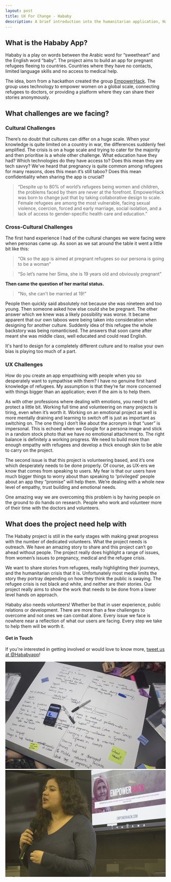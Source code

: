 ```yaml
---
layout: post
title: UX For Change - Hababy
description: A brief introduction into the humanitarian application, Hababy. An app aimed at connecting pregnant refugees with doctors. Here, discover some of the challenges th project faces and how to get involved! 
---
```

## What is the Hababy App?
Hababy is a play on words between the Arabic word for “sweetheart” and the English word “baby”. The project aims to build an app for pregnant refugees fleeing to countries. Countries where they have no contacts, limited language skills and no access to medical help.

The idea, born from a hackathon created the group [EmpowerHack]. The group uses technology to empower women on a global scale, connecting refugees to doctors, or providing a platform where they can share their stories anonymously.

## What challenges are we facing?

### Cultural Challenges
There’s no doubt that cultures can differ on a huge scale. When your knowledge is quite limited on a country in war, the differences suddenly feel amplified. The crisis is on a huge scale and trying to cater for the majority and then prioritise is a whole other challenge. What education have they had? Which technologies do they have access to? Does this mean they are tech savvy? We've heard that pregnancy is quite common among refugees for many reasons, does this mean it’s still taboo? Does this mean confidentiality when sharing the app is crucial?

> “Despite up to 80% of world’s refugees being women and children, the problems faced by them are never at the forefront. EmpowerHack was born to change just that by taking collaborative design to scale. Female refugees are among the most vulnerable, facing sexual violence, coercion, forced and early marriage, social isolation, and a lack of access to gender-specific health care and education.”

### Cross-Cultural Challenges
The first hand experience I had of the cultural changes we were facing were when personas came up. As soon as we sat around the table it went a little bit like this: 

> “Ok so the app is aimed at pregnant refugees so our persona is going to be a woman”

> “So let’s name her Sima, she is 19 years old and obviously pregnant”

**Then came the question of her marital status.**

> "No, she can't be married at 19!"

People then quickly said absolutely not because she was nineteen and too young. Then someone asked how else could she be pregnant. The other answer which we knew was a likely possibility was worse. It became apparent that our own taboos were being taken into consideration when designing for another culture. Suddenly idea of this refugee the whole backstory was being romanticised. The answers that soon came after meant she was middle class, well educated and could read English. 

It's hard to design for a completely different culture and to realise your own bias is playing too much of a part.

### UX Challenges
How do you create an app empathising with people when you so desperately want to sympathise with them? I have no genuine first hand knowledge of refugees. My assumption is that they’re far more concerned with things bigger than an application; even if the aim is to help them.

As with other professions where dealing with emotions, you need to self protect a little bit. Working full time and volunteering on many projects is tiring, even when it’s worth it. Working on an emotional project as well is more mentally draining and learning to switch off is just as important as switching on. The one thing I don’t like about the acronym is that “user” is impersonal. This is echoed when we Google for a persona image and stick in a random stock photo that we have no emotional attachment to. The right balance is definitely a working progress. We need to build more than enough empathy with refugees and develop a thick enough skin to be able to carry on the project.

The second issue is that this project is volunteering based, and it’s one which desperately needs to be done properly. Of course, as UX-ers we know that comes from speaking to users. My fear is that our users have much bigger things to worry about than speaking to 'privileged' people about an app they “promise” will help them. We’re dealing with a whole new level of empathy, trust building and emotional needs.

One amazing way we are overcoming this problem is by having people on the ground to do hands on research. People who work and volunteer more of their time with the doctors and volunteers.

## What does the project need help with
The Hababy project is still in the early stages with making great progress with the number of dedicated volunteers. What the project needs is outreach. We have an amazing story to share and this project can’t go ahead without people. The project really does highlight a range of issues, from women’s issues to pregnancy, medical and the refugee crisis. 

We want to share stories from refugees, really highlighting their journeys, and the humanitarian crisis that it is. Unfortunately most media limits the story they portray depending on how they think the public is swaying. The refugee crisis is not black and white, and neither are their stories. Our project really aims to show the work that needs to be done from a lower level hands on approach. 

Hababy also needs volunteers! Whether be that in user experience, public relations or development. There are more than a few challenges to overcome and not ones we can combat alone. Every issue we face is nowhere near a reflection of what our users are facing. Every step we take to help them will be worth it. 

#### Get in Touch
If you're interested in getting involved or would love to know more, [tweet us at @Hababyapp]!

<div class="images">
	<img class="rounded two left" src="/images/posts/hababy/hababy-1.jpg" alt="The persona profile we created for a refugee user for the Hababy app">
	<img class="rounded two right" src="/images/posts/hababy/hababy-2.jpg" alt="Hera Hussain speaking at the UX For Change event about EmpowerHack">
</div>


[EmpowerHack]:http://empowerhack.io/
[tweet us at @Hababyapp]:https://twitter.com/Hababyapp
